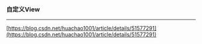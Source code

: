 ### 自定义View
---
[https://blog.csdn.net/huachao1001/article/details/51577291](https://blog.csdn.net/huachao1001/article/details/51577291)